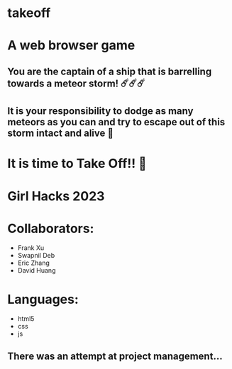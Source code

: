 # takeoff

# A web browser game
## You are the captain of a ship that is barrelling towards a meteor storm! ☄️☄️☄️
## It is your responsibility to dodge as many meteors as you can and try to escape out of this storm intact and alive 😬
# It is time to Take Off!! 🚀

# Girl Hacks 2023

# Collaborators:
- Frank Xu
- Swapnil Deb
- Eric Zhang
- David Huang

# Languages:
- html5
- css
- js

## There was an attempt at project management...
